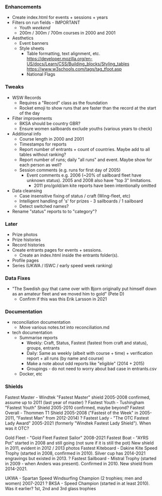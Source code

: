 ### Enhancements

  - Create index.html for events + sessions + years
  - Filters on run fields - IMPORTANT
    - Youth *weekend*
    - 200m / 300m / 700m courses in 2000 and 2001
  - Aesthetics
    - Event banners
    - Style sheets
      - Table formatting, text alignment, etc.
         https://developer.mozilla.org/en-US/docs/Learn/CSS/Building_blocks/Styling_tables
	      https://www.w3schools.com/tags/tag_tfoot.asp
      - National Flags



### Tweaks

  - WSW Records
    - Requires a "Record" class as the foundation
    - Rocket emoji to show runs that are faster than the record at the start of the day
  - Filter improvements
    - BKSA should be country GBR?
    - Ensure women sailboards exclude youths (various years to check)
  - Additional info
    - Course length in 2000 and 2001
    - Timestamps for reports
    - Report number of entrants + count of countries. Maybe add to all tables without ranking?
    - Report number of runs; daily "all runs" and event. Maybe show for each person as well?
    - Session comments (e.g. runs for first day of 2005)
      - Event comments e.g. 2006 (~20% of sailboard fleet have unknown status). 2005 and 2008 also have "top 3" limitations.
    	  - 2011 pro/gold/am kite reports have been intentionally omitted
  - Data cleansing
    - Case insensitive fixing of status / craft (Wing-fleet, etc)
    - Intelligent handling of 's' for prizes - 3 sailboards / 1 sailboard
    - Detect switched names?
  - Rename "status" reports to to "category"?



### Later

  - Prize photos
  - Prize histories
  - Record histories
  - Create entrants pages for events + sessions.
    - Create an index.html inside the entrants folder(s).
  - Profile pages
  - Series (UKWA / ISWC / early speed week ranking)



### Data Fixes

  - "The Swedish guy that came over with Bjorn originally put himself down as an amateur fleet and we moved him to gold" (Pete D)
    - Confirm if this was this Erik Larsson in 2021



### Documentation

- reconciliation documentation
  - Move various notes.txt into reconciliation.md
- tech documentation
  - Summarise reports
    - Weekly: Craft, Status, Fastest (fastest from craft and status), groups, entrants
    - Daily: Same as weekly (albeit with course + time) + verification report + all runs (by name and course)
    - Make a note about odd reports like "eligible" (2014 + 2015)
    - Groupings - do not need to worry about bad case in entrants.csv
  - Docker, etc



### Shields
  Fastest Master - Windtek "Fastest Master" shield 2005-2008 confirmed, assume up to 2011 (last year of master)
? Fastest Youth - Tushingham "Fastest Youth" Shield 2005-2010 confirmed, maybe beyond?
  Fastest Overall - Thommen T1 Shield 2005-2008 ("Fastest of the Week" in 2005-2011, "Fastest Man" from 2012-2014)
? Fastest Lady - "The OTC Fastest Lady Award" 2005-2021 (formerly "Windtek Fastest Lady Shield"). When was it OTC?

  Gold Fleet - "Gold Fleet Fastest Sailor" 2008-2021
  Fastest Boat - "AYRS Pot" started in 2008 and still going (not sure if it is still the pot)
                 New shield in 2011, evident in 2012 / 2013 photos
  Fastest Kiteboard - Dakine Kite Speed Trophy (started in 2008, confirmed in 2010).
                      Silver cup has 2014-2021 engravings but existed in 2013.
? Fastest Sailboard - Mistral Trophy (started in 2009 - when Anders was present). Confirmed in 2010. New shield from 2014-2021.

  UKWA - Spartan Speed Windsurfing Champion (2 trophies; men and women) 2007-2021
? BKSA - Speed Champion (started in at least 2010). Was it earlier?
         1st, 2nd and 3rd glass trophies
